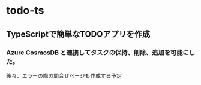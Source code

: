 # todo-ts

## TypeScriptで簡単なTODOアプリを作成
### Azure CosmosDB と連携してタスクの保持、削除、追加を可能にした。

後々、エラーの際の問合せページも作成する予定
